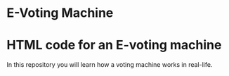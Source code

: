 # E-Voting Machine
# HTML code for an E-voting machine
In this repository you will learn how a voting machine works in real-life.
